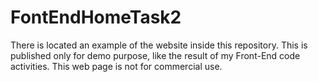 # FontEndHomeTask2
There is located an example of the website inside this repository. This is published only for demo purpose, like the result of my Front-End code activities. This web page is not for commercial use.

